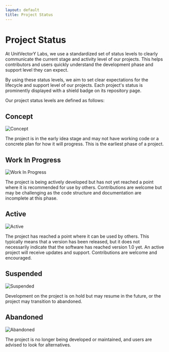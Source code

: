 ```yaml
---
layout: default
title: Project Status
---
```


# Project Status

At UnitVectorY Labs, we use a standardized set of status levels to clearly communicate the current stage and activity level of our projects. This helps contributors and users quickly understand the development phase and support level they can expect.

By using these status levels, we aim to set clear expectations for the lifecycle and support level of our projects. Each project's status is prominently displayed with a shield badge on its repository page.

Our project status levels are defined as follows:

## Concept

![Concept](https://img.shields.io/badge/Status-Concept-white)

The project is in the early idea stage and may not have working code or a concrete plan for how it will progress. This is the earliest phase of a project.

## Work In Progress

![Work In Progress](https://img.shields.io/badge/Status-Work%20In%20Progress-yellow)

The project is being actively developed but has not yet reached a point where it is recommended for use by others. Contributions are welcome but may be challenging as the code structure and documentation are incomplete at this phase.

## Active

![Active](https://img.shields.io/badge/Status-Active-green)

The project has reached a point where it can be used by others. This typically means that a version has been released, but it does not necessarily indicate that the software has reached version 1.0 yet. An active project will receive updates and support. Contributions are welcome and encouraged.

## Suspended

![Suspended](https://img.shields.io/badge/Status-Suspended-orange)

Development on the project is on hold but may resume in the future, or the project may transition to abandoned.

## Abandoned

![Abandoned](https://img.shields.io/badge/Status-Abandoned-red)

The project is no longer being developed or maintained, and users are advised to look for alternatives.